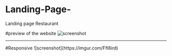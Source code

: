 # Landing-Page-
Landing page Restaurant

#preview of the website
![screenshot](https://imgur.com/YZT8BC3)
<hr /> 
#Responsive 
![screenshot](https://imgur.com/FfI8ird)

